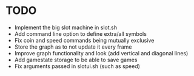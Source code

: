# TODO

- Implement the big slot machine in slot.sh
- Add command line option to define extra/all symbols
- Fix coin and speed commands being mutually exclusive
- Store the graph as to not update it every frame
- Improve graph functionality and look (add vertical and diagonal lines)
- Add gamestate storage to be able to save games
- Fix arguments passed in slotui.sh (such as speed)